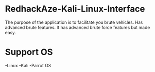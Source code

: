 # RedhackAze-Kali-Linux-Interface
The purpose of the application is to facilitate you brute vehicles. Has advanced brute features. It has advanced brute force features but made easy.
# Support OS
-Linux
-Kali
-Parrot OS
    
